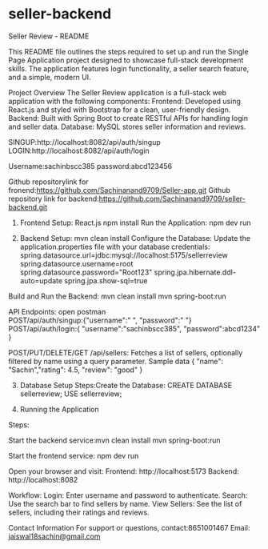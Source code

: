 # seller-backend
Seller Review  - README

This README file outlines the steps required to set up and run the Single Page Application  project designed to showcase full-stack development skills. The application features login functionality, a seller search feature, and a simple, modern UI.

Project Overview
The Seller Review application  is a full-stack web application with the following components:
Frontend: Developed using React.js and styled with Bootstrap for a clean, user-friendly design.
Backend: Built with Spring Boot to create RESTful APIs for handling   login and seller data.
Database: MySQL stores seller information and reviews.

SINGUP:http://localhost:8082/api/auth/singup
LOGIN:http://localhost:8082/api/auth/login

Username:sachinbscc385
password:abcd123456

Github repositorylink for fronend:https://github.com/Sachinanand9709/Seller-app.git
Github repository link for backend:https://github.com/Sachinanand9709/seller-backend.git

1. Frontend Setup:  React.js 
   npm install
   Run the Application: npm dev run

3. Backend Setup:  mvn clean install
Configure the Database:
Update the application.properties file with your database credentials:
spring.datasource.url=jdbc:mysql://localhost:5175/sellerreview
spring.datasource.username=root
spring.datasource.password="Root123"
spring.jpa.hibernate.ddl-auto=update
spring.jpa.show-sql=true

Build and Run the Backend:
mvn clean install
mvn spring-boot:run

API Endpoints: open postman  
POST/api/auth/singup:{"username":" ", "password":" "}
POST/api/auth/login:{ "username":"sachinbscc385",
                        "password":abcd1234" }

POST/PUT/DELETE/GET /api/sellers: Fetches a list of sellers, optionally filtered by name using a query parameter.
Sample  data  { "name": "Sachin","rating": 4.5, "review": "good" }


3. Database Setup
Steps:Create the Database:
CREATE DATABASE sellerreview;
USE sellerreview;

4. Running the Application

Steps:

Start the backend service:mvn clean install
mvn spring-boot:run

Start the frontend service:
npm dev run 

Open your browser and visit:
Frontend: http://localhost:5173
Backend: http://localhost:8082

Workflow:
Login: Enter username and password to authenticate.
Search: Use the search bar to find sellers by name.
View Sellers: See the list of sellers, including their ratings and reviews.


Contact Information
For support or questions, 
contact:8651001467
Email: jaiswal18sachin@gmail.com




